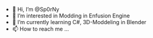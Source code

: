 - 👋 Hi, I’m @Sp0rNy
- 👀 I’m interested in Modding in Enfusion Engine
- 🌱 I’m currently learning C#, 3D-Moddeling in Blender
- 📫 How to reach me ...

<!---
Sp0rNy/Sp0rNy is a ✨ special ✨ repository because its `README.md` (this file) appears on your GitHub profile.
You can click the Preview link to take a look at your changes.
--->
